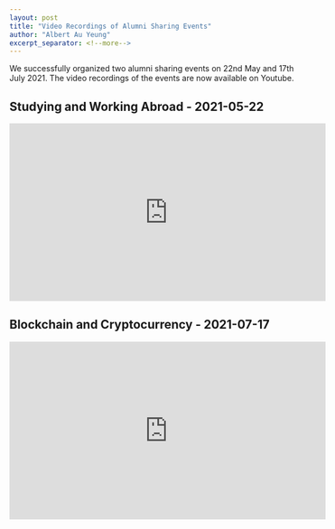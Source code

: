 ```yaml
---
layout: post
title: "Video Recordings of Alumni Sharing Events"
author: "Albert Au Yeung"
excerpt_separator: <!--more-->
---
```


We successfully organized two alumni sharing events on 22nd May and 17th July 2021. The video recordings of the events are now available on Youtube.

<!--more-->

## Studying and Working Abroad - 2021-05-22

<iframe width="560" height="315" src="https://www.youtube.com/embed/ck_OlEJCHRg" title="YouTube video player" frameborder="0" allow="accelerometer; autoplay; clipboard-write; encrypted-media; gyroscope; picture-in-picture" allowfullscreen></iframe>

## Blockchain and Cryptocurrency - 2021-07-17

<iframe width="560" height="315" src="https://www.youtube.com/embed/CZWlZ882Ks8" title="YouTube video player" frameborder="0" allow="accelerometer; autoplay; clipboard-write; encrypted-media; gyroscope; picture-in-picture" allowfullscreen></iframe>

